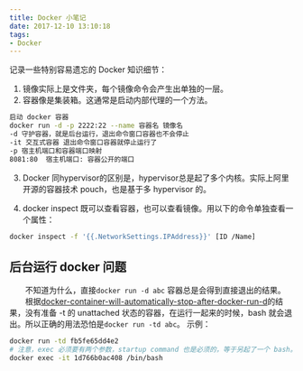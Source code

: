 ```yaml
---
title: Docker 小笔记
date: 2017-12-10 13:10:18
tags:
- Docker
---
```

记录一些特别容易遗忘的 Docker 知识细节：
1. 镜像实际上是文件夹，每个镜像命令会产生出单独的一层。
2. 容器像是集装箱。这通常是启动内部代理的一个方法。
```bash
启动 docker 容器
docker run -d -p 2222:22 --name 容器名 镜像名
-d 守护容器，就是后台运行，退出命令窗口容器也不会停止
-it 交互式容器 退出命令窗口容器就停止运行了
-p 宿主机端口和容器端口映射
8081:80  宿主机端口: 容器公开的端口
```
3. Docker 同hypervisor的区别是，hypervisor总是起了多个内核。实际上阿里开源的容器技术 pouch，也是基于多 hypervisor 的。

4. docker inspect 既可以查看容器，也可以查看镜像。用以下的命令单独查看一个属性：
```bash
docker inspect -f '{{.NetworkSettings.IPAddress}}' [ID /Name]
```

## 后台运行 docker 问题

&emsp;&emsp;不知道为什么，直接`docker run -d abc` 容器总是会得到直接退出的结果。
&emsp;&emsp;根据[docker-container-will-automatically-stop-after-docker-run-d][1]的结果，没有准备 -t 的 unattached 状态的容器，在运行一起来的时候，bash 就会退出。所以正确的用法恐怕是`docker run -td abc`。
示例：

```bash
docker run -td fb5fe65dd4e2
# 注意，exec 必须要有两个参数，startup command 也是必须的，等于另起了一个 bash。
docker exec -it 1d766b0ac408 /bin/bash
```

  [1]: https://stackoverflow.com/questions/30209776/docker-container-will-automatically-stop-after-docker-run-d